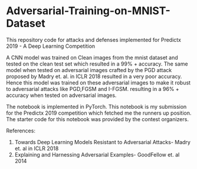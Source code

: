 # Adversarial-Training-on-MNIST-Dataset
This repository code for attacks and defenses implemented for Predictx 2019 - A Deep Learning Competition

A CNN model was trained on Clean images from the mnist dataset and tested on the clean test set which resulted in a 99% + accuracy.
The same model when tested on adversarial images crafted by the PGD attack proposed by Madry et. al. in ICLR 2018 resulted in a very poor accuracy.
Hence this model was trained on these adversarial images to make it robust to adversarial attacks like PGD,FGSM and I-FGSM. resulting in a 96% + accuracy when tested on adversarial images.

The notebook is implemented in PyTorch.
This notebook is my submission for the Predictx 2019 competition which fetched me the runners up position.
The starter code for this notebook was provided by the contest organizers.

References:
1. Towards Deep Learning Models Resistant to Adversarial Attacks- Madry et. al in ICLR 2018
2. Explaining and Harnessing Adversarial Examples- GoodFellow et. al 2014

